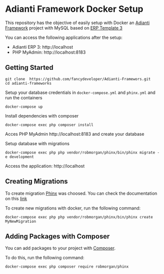 # Adianti Framework Docker Setup

This repository has the objective of easily setup with Docker an [Adianti Framework](https://www.adianti.com.br/framework) project with MySQL based on [ERP Template 3](https://www.adianti.com.br/framework-template)

You can access the following applications after the setup:
- Adianti ERP 3: http://localhost
- PHP MyAdmin: http://localhost:8183

## Getting Started


```
git clone  https://github.com/fancydeveloper/Adianti-Framewors.git
cd adianti-frameworks
```
Setup your database credentials in `docker-compose.yml` and `phinx.yml` and run the containers
```
docker-compose up
```

Install dependencies with composer
```
docker-compose exec php composer install
```

Acces PHP MyAdmin http://localhost:8183 and create your database

Setup database with migrations
```
docker-compose exec php php vendor/robmorgan/phinx/bin/phinx migrate -e development
```

Access the application: http://localhost

## Creating Migrations

To create migration [Phinx](https://phinx.org/) was choosed. You can  check the documentation on this [link](http://docs.phinx.org/en/latest/intro.html)

To create new migrations with docker, run the following command:

```
docker-compose exec php php vendor/robmorgan/phinx/bin/phinx create MyNewMigration
```

## Adding Packages with Composer

You can add packages to your project with [Composer](https://getcomposer.org/).

To do this, run the following command:
```
docker-compose exec php composer require robmorgan/phinx
```
